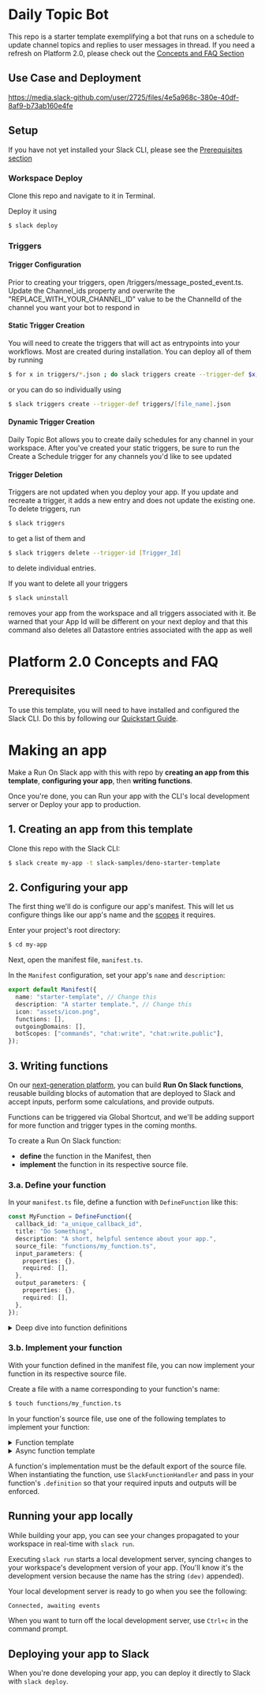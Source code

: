 # Daily Topic Bot

This repo is a starter template exemplifying a bot that runs on a schedule to
update channel topics and replies to user messages in thread. If you need a
refresh on Platform 2.0, please check out the
[Concepts and FAQ Section](https://slack-github.com/slack-services/Daily-Topic-Bot#Platform-2.0-Concepts-and-FAQ)

## Use Case and Deployment

https://media.slack-github.com/user/2725/files/4e5a968c-380e-40df-8af9-b73ab160e4fe

## Setup

If you have not yet installed your Slack CLI, please see the
[Prerequisites section](https://slack-github.com/slack-services/Daily-Topic-Bot#Prerequisites)

### Workspace Deploy

Clone this repo and navigate to it in Terminal.

Deploy it using

```zsh
$ slack deploy
```

### Triggers

#### Trigger Configuration

Prior to creating your triggers, open /triggers/message_posted_event.ts. Update
the Channel_ids property and overwrite the "REPLACE_WITH_YOUR_CHANNEL_ID" value
to be the ChannelId of the channel you want your bot to respond in

#### Static Trigger Creation

You will need to create the triggers that will act as entrypoints into your
workflows. Most are created during installation. You can deploy all of them by
running

```zsh
$ for x in triggers/*.json ; do slack triggers create --trigger-def $x; done
```

or you can do so individually using

```zsh
$ slack triggers create --trigger-def triggers/[file_name].json
```

#### Dynamic Trigger Creation

Daily Topic Bot allows you to create daily schedules for any channel in your
workspace. After you've created your static triggers, be sure to run the Create
a Schedule trigger for any channels you'd like to see updated

#### Trigger Deletion

Triggers are not updated when you deploy your app. If you update and recreate a
trigger, it adds a new entry and does not update the existing one. To delete
triggers, run

```zsh
$ slack triggers
```

to get a list of them and

```zsh
$ slack triggers delete --trigger-id [Trigger_Id]
```

to delete individual entries.

If you want to delete all your triggers

```zsh
$ slack uninstall
```

removes your app from the workspace and all triggers associated with it. Be
warned that your App Id will be different on your next deploy and that this
command also deletes all Datastore entries associated with the app as well

# Platform 2.0 Concepts and FAQ

## Prerequisites

To use this template, you will need to have installed and configured the Slack
CLI. Do this by following our
[Quickstart Guide](https://api.slack.com/future/quickstart).

# Making an app

Make a Run On Slack app with this with repo by **creating an app from this
template**, **configuring your app**, then **writing functions**.

Once you're done, you can Run your app with the CLI's local development server
or Deploy your app to production.

## 1. Creating an app from this template

Clone this repo with the Slack CLI:

```zsh
$ slack create my-app -t slack-samples/deno-starter-template
```

## 2. Configuring your app

The first thing we'll do is configure our app's manifest. This will let us
configure things like our app's name and the
[scopes](https://api.slack.com/scopes) it requires.

Enter your project's root directory:

```zsh
$ cd my-app
```

Next, open the manifest file, `manifest.ts`.

In the `Manifest` configuration, set your app's `name` and `description`:

```ts
export default Manifest({
  name: "starter-template", // Change this
  description: "A starter template.", // Change this
  icon: "assets/icon.png",
  functions: [],
  outgoingDomains: [],
  botScopes: ["commands", "chat:write", "chat:write.public"],
});
```

## 3. Writing functions

On our [next-generation platform](https://api.slack.com/future), you can build
**Run On Slack functions**, reusable building blocks of automation that are
deployed to Slack and accept inputs, perform some calculations, and provide
outputs.

Functions can be triggered via Global Shortcut, and we'll be adding support for
more function and trigger types in the coming months.

To create a Run On Slack function:

- **define** the function in the Manifest, then
- **implement** the function in its respective source file.

### 3.a. Define your function

In your `manifest.ts` file, define a function with `DefineFunction` like this:

```ts
const MyFunction = DefineFunction({
  callback_id: "a_unique_callback_id",
  title: "Do Something",
  description: "A short, helpful sentence about your app.",
  source_file: "functions/my_function.ts",
  input_parameters: {
    properties: {},
    required: [],
  },
  output_parameters: {
    properties: {},
    required: [],
  },
});
```

<details>
<summary>Deep dive into function definitions</summary>

Let's look at each property in detail:

- **`callback_id` is a unique string identifier.** This is used internally, and
  also for raising issues about this function.
- **`title` is how others will see your function.** For example, if you have a
  Global shortcut function `GetCustomerProfileFunction`, you might set your
  `callback_id` to be `get_customer_profile_function`.
- **`description` is a succinct summary of what your function does.**
- **`source_file` is where your function is implemented,** relative to the root
  of your project.
- **`input_parameters` is where you configure your function's inputs.**
- **`output_parameters` is where you configure your function's outputs.**

Both `input_parameters` and `output_parameters` can be an object with further
sub-properties:

- `type` is the type of the input parameter. The supported types are string,
  boolean, object, and array. Support for more types coming soon.
- `description` is a string description of the input parameter.

Define inputs to and outputs for your functions in the `properties` of
`input_parameters` and `output_parameters`, respectively, like this:

```ts
parameterName: {
  type: Schema.type.string, // See more supported types below
  description: "A short description"
}
```

For example, let's say you want to create a function that takes two string
inputs, `firstName` and `lastName`, and produces a string output called
`fullName`. Your function definition might look something like this:

```js
const GetCustomerFullName = DefineFunction({
  callback_id: "get_customer_full_name",
  title: "Get Customer Full Name",
  description: "Given a first and last name, returns the full name.",
  source_file: "functions/get_customer_full_name.ts",
  input_parameters: {
    properties: {
      firstName: {
        type: Schema.types.string,
        description: "The customer's first name",
      },
      lastName: {
        type: Schema.types.string,
        description: "The customer's last name",
      },
    },
    required: [],
  },
  output_parameters: {
    properties: {
      fullName: {
        type: Schema.types.string,
        description: "The customer's full name",
      },
    },
    required: [],
  },
});
```

If you want to set a property as required, list its name in its respective
`required` property.

For example, if you have an input parameter named `customer_id` that you want to
be required, you can do so like this:

```js
input_parameters: {
  properties: {
    customer_id: {
      type: Schema.types.string,
      description: "The customer's ID"
    }
  },
  required: ["customer_id"]
}
```

</details>

### 3.b. Implement your function

With your function defined in the manifest file, you can now implement your
function in its respective source file.

Create a file with a name corresponding to your function's name:

```zsh
$ touch functions/my_function.ts
```

In your function's source file, use one of the following templates to implement
your function:

<details>
<summary>Function template</summary>

```ts
import type { SlackFunctionHandler } from "deno-slack-sdk/types.ts";

// Import your function's definition here
import type { MyFunction } from "../manifest.ts";

// Construct your Slack function handler, using your function's definition
// to enforce input and output requirements:
const myFunction: SlackFunctionHandler<typeof MyFunction.definition> = (
  { inputs, env },
) => {
  return {
    outputs: {},
  };
};

export default myFunction;
```

</details>

<details>
<summary>Async function template</summary>

```ts
import type { SlackFunctionHandler } from "deno-slack-sdk/types.ts";

// Import your function's definition here
import type { MyFunction } from "../manifest.ts";

// Construct your Slack function handler, using your function's definition
// to enforce input and output requirements:
const myFunction: SlackFunctionHandler<typeof MyFunction.definition> = async (
  { inputs, env },
) => {
  return await {
    outputs: {},
  };
};

export default myFunction;
```

</details>

A function's implementation must be the default export of the source file. When
instantiating the function, use `SlackFunctionHandler` and pass in your
function's `.definition` so that your required inputs and outputs will be
enforced.

## Running your app locally

While building your app, you can see your changes propagated to your workspace
in real-time with `slack run`.

Executing `slack run` starts a local development server, syncing changes to your
workspace's development version of your app. (You'll know it's the development
version because the name has the string `(dev)` appended).

Your local development server is ready to go when you see the following:

```zsh
Connected, awaiting events
```

When you want to turn off the local development server, use `Ctrl+c` in the
command prompt.

## Deploying your app to Slack

When you're done developing your app, you can deploy it directly to Slack with
`slack deploy`.
